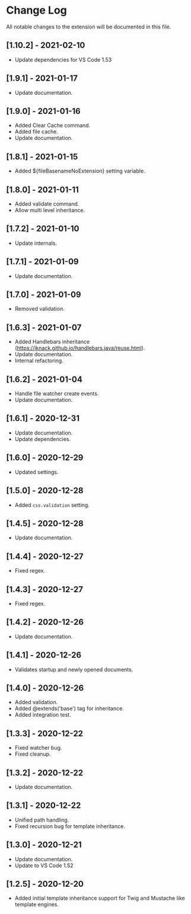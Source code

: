 # Change Log

All notable changes to the extension will be documented in this file.

## [1.10.2] - 2021-02-10

- Update dependencies for VS Code 1.53

## [1.9.1] - 2021-01-17

- Update documentation.

## [1.9.0] - 2021-01-16

- Added Clear Cache command.
- Added file cache.
- Update documentation.

## [1.8.1] - 2021-01-15

- Added ${fileBasenameNoExtension} setting variable.

## [1.8.0] - 2021-01-11

- Added validate command.
- Allow multi level inheritance.

## [1.7.2] - 2021-01-10

- Update internals.

## [1.7.1] - 2021-01-09

- Update documentation.

## [1.7.0] - 2021-01-09

- Removed validation.

## [1.6.3] - 2021-01-07

- Added Handlebars inheritance (https://jknack.github.io/handlebars.java/reuse.html).
- Update documentation.
- Internal refactoring.

## [1.6.2] - 2021-01-04

- Handle file watcher create events.
- Update documentation.

## [1.6.1] - 2020-12-31

- Update documentation.
- Update dependencies.

## [1.6.0] - 2020-12-29

- Updated settings.

## [1.5.0] - 2020-12-28

- Added `css.validation` setting.
 
## [1.4.5] - 2020-12-28

- Update documentation.

## [1.4.4] - 2020-12-27

- Fixed regex.

## [1.4.3] - 2020-12-27

- Fixed regex.

## [1.4.2] - 2020-12-26

- Update documentation.

## [1.4.1] - 2020-12-26

- Validates startup and newly opened documents.

## [1.4.0] - 2020-12-26

- Added validation.
- Added @extends('base') tag for inheritance.
- Added integration test.

## [1.3.3] - 2020-12-22

- Fixed watcher bug.
- Fixed cleanup.

## [1.3.2] - 2020-12-22

- Update documentation.

## [1.3.1] - 2020-12-22

- Unified path handling.
- Fixed recursion bug for template inheritance.

## [1.3.0] - 2020-12-21

- Update documentation.
- Update to VS Code 1.52

## [1.2.5] - 2020-12-20

- Added initial template inheritance support for Twig and Mustache like template engines.
